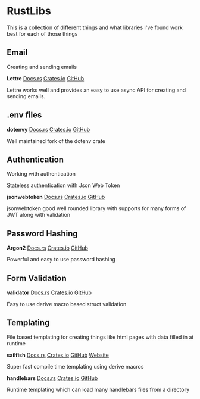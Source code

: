 # RustLibs

This is a collection of different things and what libraries I've found work best for each of those things



## Email 

Creating and sending emails

**Lettre**
[Docs.rs](https://docs.rs/lettre/latest/lettre/)
[Crates.io](https://crates.io/crates/lettre)
[GitHub](https://github.com/lettre/lettre)

Lettre works well and provides an easy to use async API for creating and sending emails.

## .env files

**dotenvy**
[Docs.rs](https://docs.rs/dotenvy/latest/dotenvy/)
[Crates.io](https://crates.io/crates/dotenvy)
[GitHub](https://github.com/allan2/dotenvy)


Well maintained fork of the dotenv crate


## Authentication

Working with authentication

Stateless authentication with Json Web Token


**jsonwebtoken**
[Docs.rs](https://docs.rs/jsonwebtoken/latest/jsonwebtoken/)
[Crates.io](https://crates.io/crates/jsonwebtoken)
[GitHub](https://github.com/Keats/jsonwebtoken)

jsonwebtoken good well rounded library with supports for many forms of JWT
along with validation

## Password Hashing

**Argon2**
[Docs.rs](https://docs.rs/argon2/latest/argon2/)
[Crates.io](https://crates.io/crates/argon2)
[GitHub](https://github.com/RustCrypto/password-hashes/tree/master/argon2)

Powerful and easy to use password hashing


## Form Validation

**validator**
[Docs.rs](https://docs.rs/validator/latest/validator/)
[Crates.io](https://crates.io/crates/validator)
[GitHub](https://github.com/Keats/validator)

Easy to use derive macro based struct validation


## Templating

File based templating for creating things like html pages
with data filled in at runtime

**sailfish**
[Docs.rs](https://docs.rs/sailfish/latest/sailfish/)
[Crates.io](https://crates.io/crates/sailfish)
[GitHub](https://github.com/rust-sailfish/sailfish)
[Website](https://rust-sailfish.github.io/sailfish/)

Super fast compile time templating using derive macros

**handlebars**
[Docs.rs](https://docs.rs/handlebars/latest/handlebars/)
[Crates.io](https://crates.io/crates/handlebars)
[GitHub](https://github.com/sunng87/handlebars-rust)

Runtime templating which can load many handlebars files from a directory
